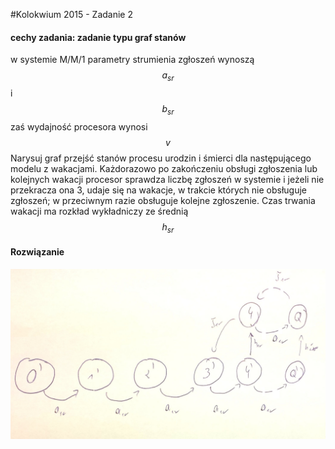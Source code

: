 #Kolokwium 2015 - Zadanie 2

#### cechy zadania: zadanie typu graf stanów

w systemie M/M/1 parametry strumienia zgłoszeń wynoszą $$ a_{sr} $$ i $$ b_{sr} $$ zaś wydajność procesora wynosi $$ v $$ 
Narysuj graf przejść stanów procesu urodzin i śmierci dla następującego modelu z wakacjami. Każdorazowo po zakończeniu obsługi zgłoszenia lub kolejnych wakacji 
procesor sprawdza liczbę zgłoszeń w systemie i jeżeli nie przekracza ona 3, udaje się na wakacje, w trakcie których nie obsługuje zgłoszeń; 
w przeciwnym razie obsługuje kolejne zgłoszenie. Czas trwania wakacji ma rozkład wykładniczy ze średnią $$ h_{sr} $$

#### Rozwiązanie

![02.jpg](02.jpg "rozwiazanie 02")
